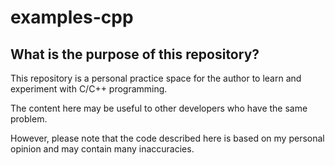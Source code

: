 # examples-cpp

## What is the purpose of this repository?

This repository is a personal practice space for the author to learn and experiment with C/C++ programming.

The content here may be useful to other developers who have the same problem.

However, please note that the code described here is based on my personal opinion and may contain many inaccuracies.

